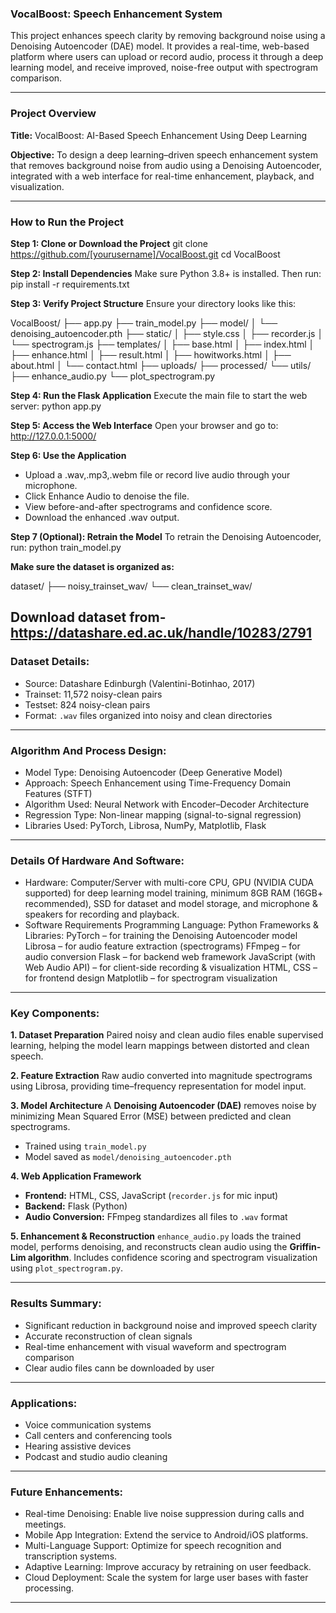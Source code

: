 ### **VocalBoost: Speech Enhancement System**

This project enhances speech clarity by removing background noise using a Denoising Autoencoder (DAE) model. It provides a real-time, web-based platform where users can upload or record audio, process it through a deep learning model, and receive improved, noise-free output with spectrogram comparison.

---

### **Project Overview**

**Title:**
VocalBoost: AI-Based Speech Enhancement Using Deep Learning

**Objective:**
To design a deep learning–driven speech enhancement system that removes background noise from audio using a Denoising Autoencoder, integrated with a web interface for real-time enhancement, playback, and visualization.

---
### **How to Run the Project**

**Step 1: Clone or Download the Project**
git clone https://github.com/[yourusername]/VocalBoost.git
cd VocalBoost

**Step 2: Install Dependencies**
Make sure Python 3.8+ is installed. Then run:
pip install -r requirements.txt

**Step 3: Verify Project Structure**
Ensure your directory looks like this:

VocalBoost/
├── app.py
├── train_model.py
├── model/
│   └── denoising_autoencoder.pth
├── static/
│   ├── style.css
│   ├── recorder.js
│   └── spectrogram.js
├── templates/
│   ├── base.html
│   ├── index.html
│   ├── enhance.html
│   ├── result.html
│   ├── howitworks.html
│   ├── about.html
│   └── contact.html
├── uploads/
├── processed/
└── utils/
    ├── enhance_audio.py
    └── plot_spectrogram.py


**Step 4: Run the Flask Application**
Execute the main file to start the web server:
python app.py

**Step 5: Access the Web Interface**
Open your browser and go to:
http://127.0.0.1:5000/

**Step 6: Use the Application**
* Upload a .wav,.mp3,.webm file or record live audio through your microphone.
* Click Enhance Audio to denoise the file.
* View before-and-after spectrograms and confidence score.
* Download the enhanced .wav output.

**Step 7 (Optional): Retrain the Model**
To retrain the Denoising Autoencoder, run:
python train_model.py

**Make sure the dataset is organized as:**

dataset/
├── noisy_trainset_wav/
└── clean_trainset_wav/

Download dataset from- https://datashare.ed.ac.uk/handle/10283/2791
---

### **Dataset Details:**

* Source: Datashare Edinburgh (Valentini-Botinhao, 2017)
* Trainset: 11,572 noisy-clean pairs
* Testset: 824 noisy-clean pairs
* Format: `.wav` files organized into noisy and clean directories

---
### **Algorithm And Process Design:**

* Model Type: Denoising Autoencoder (Deep Generative Model)
* Approach: Speech Enhancement using Time-Frequency Domain Features (STFT)
* Algorithm Used: Neural Network with Encoder–Decoder Architecture
* Regression Type: Non-linear mapping (signal-to-signal regression)
* Libraries Used: PyTorch, Librosa, NumPy, Matplotlib, Flask
  
---
### **Details Of Hardware And Software:**

* Hardware: Computer/Server with multi-core CPU, GPU (NVIDIA CUDA supported) for deep learning model training, minimum 8GB RAM (16GB+ recommended), SSD for dataset and model storage, and microphone & speakers for recording and playback.
* Software Requirements
Programming Language: Python
Frameworks & Libraries:
PyTorch – for training the Denoising Autoencoder model
Librosa – for audio feature extraction (spectrograms)
FFmpeg – for audio conversion
Flask – for backend web framework
JavaScript (with Web Audio API) – for client-side recording & visualization
HTML, CSS – for frontend design
Matplotlib – for spectrogram visualization

---
### **Key Components:**

**1. Dataset Preparation**
Paired noisy and clean audio files enable supervised learning, helping the model learn mappings between distorted and clean speech.

**2. Feature Extraction**
Raw audio converted into magnitude spectrograms using Librosa, providing time–frequency representation for model input.

**3. Model Architecture**
A **Denoising Autoencoder (DAE)** removes noise by minimizing Mean Squared Error (MSE) between predicted and clean spectrograms.

* Trained using `train_model.py`
* Model saved as `model/denoising_autoencoder.pth`

**4. Web Application Framework**

* **Frontend:** HTML, CSS, JavaScript (`recorder.js` for mic input)
* **Backend:** Flask (Python)
* **Audio Conversion:** FFmpeg standardizes all files to `.wav` format

**5. Enhancement & Reconstruction**
`enhance_audio.py` loads the trained model, performs denoising, and reconstructs clean audio using the **Griffin-Lim algorithm**.
Includes confidence scoring and spectrogram visualization using `plot_spectrogram.py`.

---

### **Results Summary:**

* Significant reduction in background noise and improved speech clarity
* Accurate reconstruction of clean signals
* Real-time enhancement with visual waveform and spectrogram comparison
* Clear audio files cann be downloaded by user

---

### **Applications:**

* Voice communication systems
* Call centers and conferencing tools
* Hearing assistive devices
* Podcast and studio audio cleaning

---

### **Future Enhancements:**

* Real-time Denoising: Enable live noise suppression during calls and meetings.
* Mobile App Integration: Extend the service to Android/iOS platforms.
* Multi-Language Support: Optimize for speech recognition and transcription systems.
* Adaptive Learning: Improve accuracy by retraining on user feedback.
* Cloud Deployment: Scale the system for large user bases with faster processing.

---
